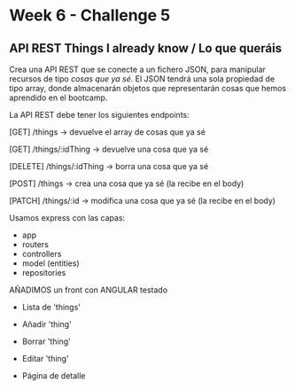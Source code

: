 # Week 6 - Challenge 5

## API REST Things I already know / Lo que queráis

Crea una API REST que se conecte a un fichero JSON, para manipular recursos de tipo _cosas que ya sé_. El JSON tendrá una sola propiedad de tipo array, donde almacenarán objetos que representarán cosas que hemos aprendido en el bootcamp.

La API REST debe tener los siguientes endpoints:

[GET] /things -> devuelve el array de cosas que ya sé

[GET] /things/:idThing -> devuelve una cosa que ya sé

[DELETE] /things/:idThing -> borra una cosa que ya sé

[POST] /things -> crea una cosa que ya sé (la recibe en el body)

[PATCH] /things/:id -> modifica una cosa que ya sé (la recibe en el body)

Usamos express con las capas:

- app
- routers
- controllers
- model (entities)
- repositories

AÑADIMOS un front con ANGULAR testado

- Lista de 'things'
- Añadir 'thing'
- Borrar 'thing'
- Editar 'thing'

- Página de detalle
